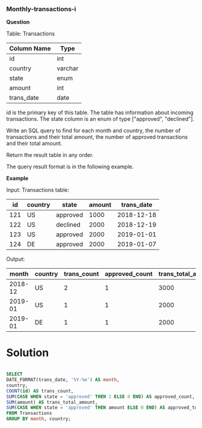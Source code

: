 ### Monthly-transactions-i

**Question**

Table: Transactions

| Column Name   | Type    |
|---------------|---------|
| id            | int     |
| country       | varchar |
| state         | enum    |
| amount        | int     |
| trans_date    | date    |

id is the primary key of this table.
The table has information about incoming transactions.
The state column is an enum of type ["approved", "declined"].

Write an SQL query to find for each month and country, the number of transactions and their total amount, the number of approved transactions and their total amount.

Return the result table in any order.

The query result format is in the following example.

**Example**

Input: 
Transactions table:

| id   | country | state    | amount | trans_date |
|------|---------|----------|--------|------------|
| 121  | US      | approved | 1000   | 2018-12-18 |
| 122  | US      | declined | 2000   | 2018-12-19 |
| 123  | US      | approved | 2000   | 2019-01-01 |
| 124  | DE      | approved | 2000   | 2019-01-07 |

Output:

| month    | country | trans_count | approved_count | trans_total_amount | approved_total_amount |
|----------|---------|-------------|----------------|--------------------|-----------------------|
| 2018-12  | US      | 2           | 1              | 3000               | 1000                  |
| 2019-01  | US      | 1           | 1              | 2000               | 2000                  |
| 2019-01  | DE      | 1           | 1              | 2000               | 2000                  |


# Solution 
```sql

SELECT
DATE_FORMAT(trans_date, '%Y-%m') AS month,
country,
COUNT(id) AS trans_count,
SUM(CASE WHEN state = 'approved' THEN 1 ELSE 0 END) AS approved_count,
SUM(amount) AS trans_total_amount,
SUM(CASE WHEN state = 'approved' THEN amount ELSE 0 END) AS approved_total_amount
FROM Transactions
GROUP BY month, country;
